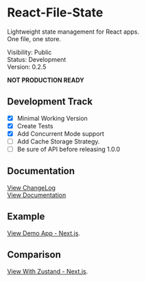 # React-File-State

Lightweight state management for React apps.  
One file, one store.

Visibility: Public  
Status: Development  
Version: 0.2.5  

**NOT PRODUCTION READY**

## Development Track

- [x] Minimal Working Version
- [x] Create Tests
- [x] Add Concurrent Mode support
- [ ] Add Cache Storage Strategy.
- [ ] Be sure of API before releasing 1.0.0

## Documentation

[View ChangeLog](https://github.com/tresorama/react-file-state/blob/main/docs/CHANGELOG.md)  
[View Documentation](https://github.com/tresorama/react-file-state/blob/main/docs/README.md)  

## Example

[View Demo App - Next.js](https://github.com/tresorama/react-file-state/tree/main/apps/app-next/src/views/ReactFileStateB).  

## Comparison

[View With Zustand - Next.js](https://github.com/tresorama/react-file-state/tree/main/apps/app-compare-zustand/src/views/WithZustand).  

